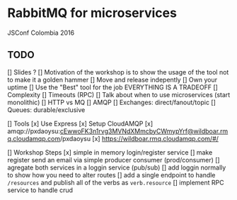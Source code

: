# RabbitMQ for microservices
JSConf Colombia 2016


## TODO

 [] Slides ?
  [] Motivation of the workshop is to show the usage of the tool not to make it a golden hammer
    [] Move and release indepently
    [] Own your uptime
    [] Use the "Best" tool for the job
    EVERYTHING IS A TRADEOFF
    [] Complexity
    [] Timeouts (RPC)
  [] Talk about when to use microservices (start monolithic)
  [] HTTP vs MQ
  [] AMQP
   [] Exchanges: direct/fanout/topic
   [] Queues: durable/exclusive

 [] Tools
  [x] Use Express
  [x] Setup CloudAMQP
   [x] amqp://pxdaoysu:cEwwoFK3n1rvg3MVNdXMmcbyCWmypYrf@wildboar.rmq.cloudamqp.com/pxdaoysu
   [x] https://wildboar.rmq.cloudamqp.com/#/

 [] Workshop Steps
  [x] simple in memory login/register service
  [] make register send an email via simple producer consumer (prod/consumer)
  [] agregate both services in a loggin service (pub/sub)
  [] add loggin normally to show how you need to alter routes
  [] add a single endpoint to handle `/resources` and publish all of the verbs as `verb.resource`
  [] implement RPC service to handle crud
